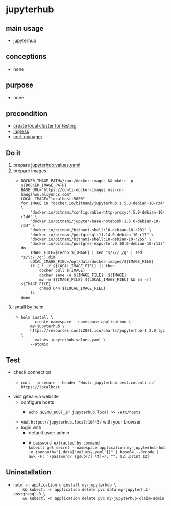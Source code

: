 # jupyterhub

## main usage
* jupyterhub

## conceptions
* none

## purpose
* none

## precondition
* [create local cluster for testing](../resources/local.cluster.for.testing.md)
* [ingress](../basic/ingress.nginx.md)
* [cert-manager](../basic/cert.manager.md)

## Do it
1. prepare [jupyterhub.values.yaml](resources/jupyterhub.values.uaml)
2. prepare images
    * ```shell
      DOCKER_IMAGE_PATH=/root/docker-images && mkdir -p ${DOCKER_IMAGE_PATH}
      BASE_URL="https://conti-docker-images.oss-cn-hangzhou.aliyuncs.com"
      LOCAL_IMAGE="localhost:5000"
      for IMAGE in "docker.io/bitnami/jupyterhub:1.5.0-debian-10-r34" \
          "docker.io/bitnami/configurable-http-proxy:4.5.0-debian-10-r146" \
          "docker.io/bitnami/jupyter-base-notebook:1.5.0-debian-10-r34" \
          "docker.io/bitnami/bitnami-shell:10-debian-10-r281" \
          "docker.io/bitnami/postgresql:11.14.0-debian-10-r17" \
          "docker.io/bitnami/bitnami-shell:10-debian-10-r265" \
          "docker.io/bitnami/postgres-exporter:0.10.0-debian-10-r133"
      do
          IMAGE_FILE=$(echo ${IMAGE} | sed "s/\//_/g" | sed "s/\:/_/g").dim
          LOCAL_IMAGE_FIEL=/opt/data/docker-images/${IMAGE_FILE}
          if [ ! -f ${LOCAL_IMAGE_FIEL} ]; then
              docker pull ${IMAGE}
              docker save -o ${IMAGE_FILE}  ${IMAGE}
              mv -n ${IMAGE_FILE} ${LOCAL_IMAGE_FIEL} && rm -rf ${IMAGE_FILE}
              chmod 644 ${LOCAL_IMAGE_FIEL}
          fi
      done 
      ```
3. isntall by helm
    * ```shell
      helm install \
          --create-namespace --namespace application \
          my-jupyterhub \
          https://resources.conti2021.icu/charts/jupyterhub-1.2.0.tgz \
          --values jupyterhub.values.yaml \
          --atomic
      ```

## Test

* check connection
  * ```shell
    curl --insecure --header 'Host: jupyterhub.test.cnconti.cc' https://localhost
    ```
* visit gitea via website
   - configure hosts
     - ```shell
       echo $QEMU_HOST_IP jupyterhub.local >> /etc/hosts
       ```
   - visit `https://jupyterhub.local:10443/` with your browser
   - login with
     - default user: admin
     * ```shell
       # password extracted by command
       kubectl get secret --namespace application my-jupyterhub-hub -o jsonpath="{.data['values\.yaml']}" | base64 --decode | awk -F: '/password/ {gsub(/[ \t]+/, "", $2);print $2}'
       ```

## Uninstallation
* ```shell
  helm -n application uninstall my-jupyterhub \
      && kubectl -n application delete pvc data-my-jupyterhub-postgresql-0 \
      && kubectl -n application delete pvc my-jupyterhub-claim-admin
  ```